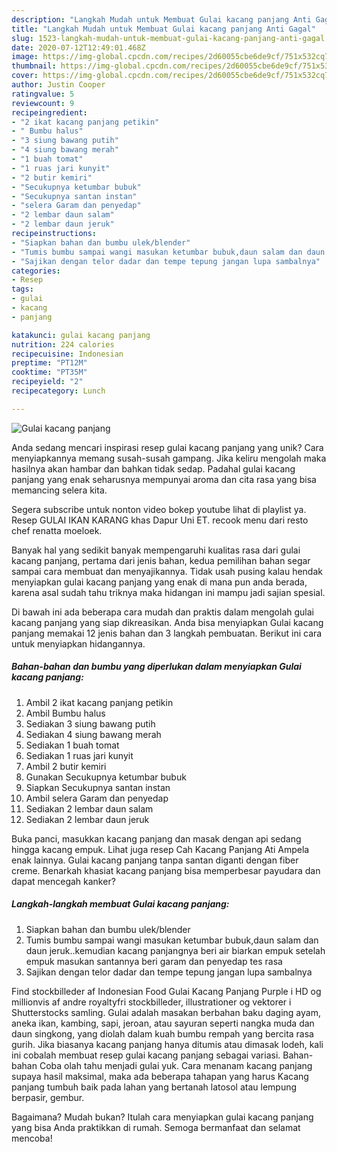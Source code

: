```yaml
---
description: "Langkah Mudah untuk Membuat Gulai kacang panjang Anti Gagal"
title: "Langkah Mudah untuk Membuat Gulai kacang panjang Anti Gagal"
slug: 1523-langkah-mudah-untuk-membuat-gulai-kacang-panjang-anti-gagal
date: 2020-07-12T12:49:01.468Z
image: https://img-global.cpcdn.com/recipes/2d60055cbe6de9cf/751x532cq70/gulai-kacang-panjang-foto-resep-utama.jpg
thumbnail: https://img-global.cpcdn.com/recipes/2d60055cbe6de9cf/751x532cq70/gulai-kacang-panjang-foto-resep-utama.jpg
cover: https://img-global.cpcdn.com/recipes/2d60055cbe6de9cf/751x532cq70/gulai-kacang-panjang-foto-resep-utama.jpg
author: Justin Cooper
ratingvalue: 5
reviewcount: 9
recipeingredient:
- "2 ikat kacang panjang petikin"
- " Bumbu halus"
- "3 siung bawang putih"
- "4 siung bawang merah"
- "1 buah tomat"
- "1 ruas jari kunyit"
- "2 butir kemiri"
- "Secukupnya ketumbar bubuk"
- "Secukupnya santan instan"
- "selera Garam dan penyedap"
- "2 lembar daun salam"
- "2 lembar daun jeruk"
recipeinstructions:
- "Siapkan bahan dan bumbu ulek/blender"
- "Tumis bumbu sampai wangi masukan ketumbar bubuk,daun salam dan daun jeruk..kemudian kacang panjangnya beri air biarkan empuk setelah empuk masukan santannya beri garam dan penyedap tes rasa"
- "Sajikan dengan telor dadar dan tempe tepung jangan lupa sambalnya"
categories:
- Resep
tags:
- gulai
- kacang
- panjang

katakunci: gulai kacang panjang 
nutrition: 224 calories
recipecuisine: Indonesian
preptime: "PT12M"
cooktime: "PT35M"
recipeyield: "2"
recipecategory: Lunch

---
```



![Gulai kacang panjang](https://img-global.cpcdn.com/recipes/2d60055cbe6de9cf/751x532cq70/gulai-kacang-panjang-foto-resep-utama.jpg)

Anda sedang mencari inspirasi resep gulai kacang panjang yang unik? Cara menyiapkannya memang susah-susah gampang. Jika keliru mengolah maka hasilnya akan hambar dan bahkan tidak sedap. Padahal gulai kacang panjang yang enak seharusnya mempunyai aroma dan cita rasa yang bisa memancing selera kita.

Segera subscribe untuk nonton video bokep youtube lihat di playlist ya. Resep GULAI IKAN KARANG khas Dapur Uni ET. recook menu dari resto chef renatta moeloek.

Banyak hal yang sedikit banyak mempengaruhi kualitas rasa dari gulai kacang panjang, pertama dari jenis bahan, kedua pemilihan bahan segar sampai cara membuat dan menyajikannya. Tidak usah pusing kalau hendak menyiapkan gulai kacang panjang yang enak di mana pun anda berada, karena asal sudah tahu triknya maka hidangan ini mampu jadi sajian spesial.


Di bawah ini ada beberapa cara mudah dan praktis dalam mengolah gulai kacang panjang yang siap dikreasikan. Anda bisa menyiapkan Gulai kacang panjang memakai 12 jenis bahan dan 3 langkah pembuatan. Berikut ini cara untuk menyiapkan hidangannya.

<!--inarticleads1-->

##### Bahan-bahan dan bumbu yang diperlukan dalam menyiapkan Gulai kacang panjang:

1. Ambil 2 ikat kacang panjang petikin
1. Ambil  Bumbu halus
1. Sediakan 3 siung bawang putih
1. Sediakan 4 siung bawang merah
1. Sediakan 1 buah tomat
1. Sediakan 1 ruas jari kunyit
1. Ambil 2 butir kemiri
1. Gunakan Secukupnya ketumbar bubuk
1. Siapkan Secukupnya santan instan
1. Ambil selera Garam dan penyedap
1. Sediakan 2 lembar daun salam
1. Sediakan 2 lembar daun jeruk


Buka panci, masukkan kacang panjang dan masak dengan api sedang hingga kacang empuk. Lihat juga resep Cah Kacang Panjang Ati Ampela enak lainnya. Gulai kacang panjang tanpa santan diganti dengan fiber creme. Benarkah khasiat kacang panjang bisa memperbesar payudara dan dapat mencegah kanker? 

<!--inarticleads2-->

##### Langkah-langkah membuat Gulai kacang panjang:

1. Siapkan bahan dan bumbu ulek/blender
1. Tumis bumbu sampai wangi masukan ketumbar bubuk,daun salam dan daun jeruk..kemudian kacang panjangnya beri air biarkan empuk setelah empuk masukan santannya beri garam dan penyedap tes rasa
1. Sajikan dengan telor dadar dan tempe tepung jangan lupa sambalnya


Find stockbilleder af Indonesian Food Gulai Kacang Panjang Purple i HD og millionvis af andre royaltyfri stockbilleder, illustrationer og vektorer i Shutterstocks samling. Gulai adalah masakan berbahan baku daging ayam, aneka ikan, kambing, sapi, jeroan, atau sayuran seperti nangka muda dan daun singkong, yang diolah dalam kuah bumbu rempah yang bercita rasa gurih. Jika biasanya kacang panjang hanya ditumis atau dimasak lodeh, kali ini cobalah membuat resep gulai kacang panjang sebagai variasi. Bahan-bahan Coba olah tahu menjadi gulai yuk. Cara menanam kacang panjang supaya hasil maksimal, maka ada beberapa tahapan yang harus Kacang panjang tumbuh baik pada lahan yang bertanah latosol atau lempung berpasir, gembur. 

Bagaimana? Mudah bukan? Itulah cara menyiapkan gulai kacang panjang yang bisa Anda praktikkan di rumah. Semoga bermanfaat dan selamat mencoba!
